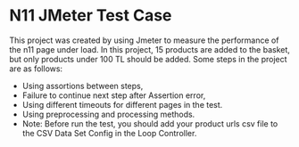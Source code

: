 # N11 JMeter Test Case
This project was created by using Jmeter to measure the performance of the n11 page under load. In this project, 15 products are added to the basket, but only products under 100 TL should be added. Some steps in the project are as follows:

- Using assortions between steps,
- Failure to continue next step after Assertion error,
- Using different timeouts for different pages in the test. 
- Using preprocessing and processing methods.
- Note: Before run the test, you should add your product urls csv file to the CSV Data Set Config in the Loop Controller.
